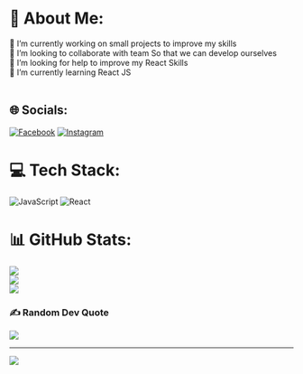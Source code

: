 # 💫 About Me:
🔭 I’m currently working on small projects to improve my skills<br>👯 I’m looking to collaborate with team So that we can develop ourselves<br>🤝 I’m looking for help to improve my React Skills <br>🌱 I’m currently learning React JS<br><br>


## 🌐 Socials:
[![Facebook](https://img.shields.io/badge/Facebook-%231877F2.svg?logo=Facebook&logoColor=white)](https://facebook.com/Abdalla_ali20/) 
[![Instagram](https://img.shields.io/badge/Instagram-%23E4405F.svg?logo=Instagram&logoColor=white)](https://instagram.com/abdalla_ali_00) 

# 💻 Tech Stack:
![JavaScript](https://img.shields.io/badge/javascript-%23323330.svg?style=for-the-badge&logo=javascript&logoColor=%23F7DF1E) ![React](https://img.shields.io/badge/react-%2320232a.svg?style=for-the-badge&logo=react&logoColor=%2361DAFB)
# 📊 GitHub Stats:
![](https://github-readme-stats.vercel.app/api?username=b0da2003&theme=dark&hide_border=true&include_all_commits=false&count_private=false)<br/>
![](https://github-readme-streak-stats.herokuapp.com/?user=b0da2003&theme=dark&hide_border=true)<br/>
![](https://github-readme-stats.vercel.app/api/top-langs/?username=b0da2003&theme=dark&hide_border=true&include_all_commits=false&count_private=false&layout=compact)

### ✍️ Random Dev Quote
![](https://quotes-github-readme.vercel.app/api?type=horizontal&theme=radical)

---
[![](https://visitcount.itsvg.in/api?id=b0da2003&icon=0&color=0)](https://visitcount.itsvg.in)

<!-- Proudly created with GPRM ( https://gprm.itsvg.in ) -->
